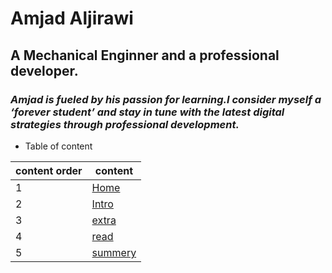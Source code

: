 # Amjad Aljirawi
## A Mechanical Enginner and a professional developer.
### ***Amjad** is fueled by his passion for learning.I consider myself a ‘forever student’ and stay in tune with the latest digital strategies through professional development.* 

* Table of content

content order | content 
------------- | -------------
1 | [Home](https://amjadaljirawi.github.io/reading-notes-102/home)
2 | [Intro](https://amjadaljirawi.github.io/reading-notes-102/inrto)
3 | [extra](https://amjadaljirawi.github.io/reading-notes-102/extra)
4 | [read](https://amjadaljirawi.github.io/reading-notes-102/read1)
5 | [summery](https://amjadaljirawi.github.io/reading-notes-102/summery)